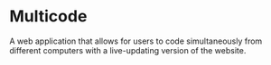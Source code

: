 # Multicode
A web application that allows for users to code simultaneously from different computers with a live-updating version of the website.
